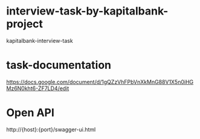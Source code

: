 # interview-task-by-kapitalbank-project
kapitalbank-interview-task

# task-documentation
https://docs.google.com/document/d/1gQZzVhFPbVnXkMnG88V1X5n0iHGMz6N0kht6-ZF7LD4/edit

# Open API
http://{host}:{port}/swagger-ui.html
